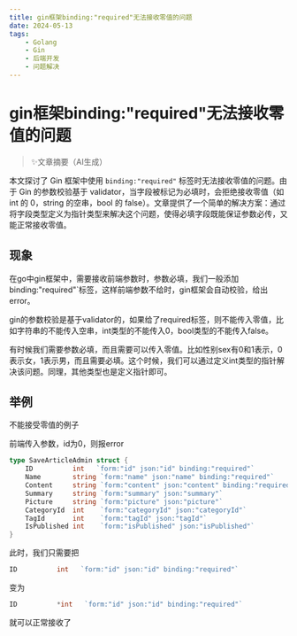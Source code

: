 ```yaml
---
title: gin框架binding:"required"无法接收零值的问题
date: 2024-05-13
tags: 
    - Golang
    - Gin
    - 后端开发
    - 问题解决
---
```


# gin框架binding:"required"无法接收零值的问题

> ✨文章摘要（AI生成）

<!-- DESC SEP -->

本文探讨了 Gin 框架中使用 `binding:"required"` 标签时无法接收零值的问题。由于 Gin 的参数校验基于 validator，当字段被标记为必填时，会拒绝接收零值（如 int 的 0，string 的空串，bool 的 false）。文章提供了一个简单的解决方案：通过将字段类型定义为指针类型来解决这个问题，使得必填字段既能保证参数必传，又能正常接收零值。

<!-- DESC SEP -->


<!-- DESC SEP -->

## 现象

在go中gin框架中，需要接收前端参数时，参数必填，我们一般添加binding:"required"`标签，这样前端参数不给时，gin框架会自动校验，给出error。

gin的参数校验是基于validator的，如果给了required标签，则不能传入零值，比如字符串的不能传入空串，int类型的不能传入0，bool类型的不能传入false。

 有时候我们需要参数必填，而且需要可以传入零值。比如性别sex有0和1表示，0表示女，1表示男，而且需要必填。这个时候，我们可以通过定义int类型的指针解决该问题。同理，其他类型也是定义指针即可。

## 举例

不能接受零值的例子

前端传入参数，id为0，则报error

```go
type SaveArticleAdmin struct {
	ID          int   `form:"id" json:"id" binding:"required"`
	Name        string `form:"name" json:"name" binding:"required"`
	Content     string `form:"content" json:"content" binding:"required"`
	Summary     string `form:"summary" json:"summary"`
	Picture     string `form:"picture" json:"picture"`
	CategoryId  int    `form:"categoryId" json:"categoryId"`
	TagId       int    `form:"tagId" json:"tagId"`
	IsPublished int    `form:"isPublished" json:"isPublished"`
}
```

此时，我们只需要把

```go
ID          int   `form:"id" json:"id" binding:"required"`
```

变为

```go
ID          *int   `form:"id" json:"id" binding:"required"`
```

就可以正常接收了

